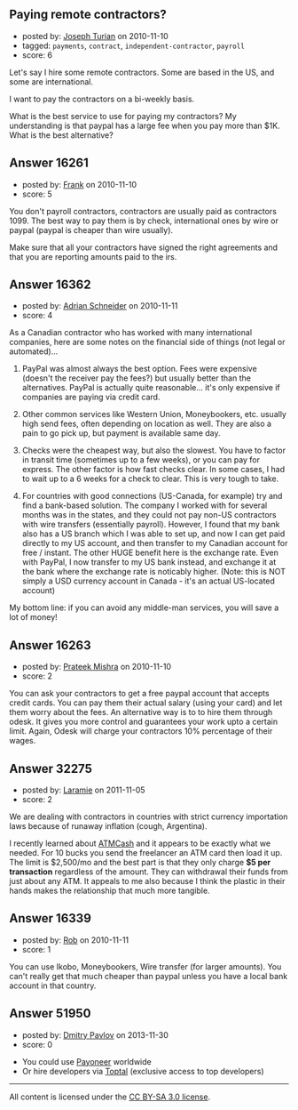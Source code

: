 ## Paying remote contractors?

- posted by: [Joseph Turian](https://stackexchange.com/users/-1/423-joseph-turian) on 2010-11-10
- tagged: `payments`, `contract`, `independent-contractor`, `payroll`
- score: 6

Let's say I hire some remote contractors. Some are based in the US, and some are international.

I want to pay the contractors on a bi-weekly basis.

What is the best service to use for paying my contractors?
My understanding is that paypal has a large fee when you pay more than $1K. What is the best alternative?


## Answer 16261

- posted by: [Frank](https://stackexchange.com/users/-1/4858-frank) on 2010-11-10
- score: 5

You don't payroll contractors, contractors are usually paid as contractors 1099.  The best way to pay them is by check, international ones by wire or paypal (paypal is cheaper than wire usually).  

Make sure that all your contractors have signed the right agreements and that you are reporting amounts paid to the irs. 


## Answer 16362

- posted by: [Adrian Schneider](https://stackexchange.com/users/-1/4434-adrian-schneider) on 2010-11-11
- score: 4

As a Canadian contractor who has worked with many international companies, here are some notes on the financial side of things (not legal or automated)...

1. PayPal was almost always the best option.  Fees were expensive (doesn't the receiver pay the fees?) but usually better than the alternatives.  PayPal is actually quite reasonable... it's only expensive if companies are paying via credit card.

2. Other common services like Western Union, Moneybookers, etc. usually high send fees, often depending on location as well.  They are also a pain to go pick up, but payment is available same day.  

3. Checks were the cheapest way, but also the slowest.  You have to factor in transit time (sometimes up to a few weeks), or you can pay for express.  The other factor is how fast checks clear.  In some cases, I had to wait up to a 6 weeks for a check to clear.  This is very tough to take.

4. For countries with good connections (US-Canada, for example) try and find a bank-based solution.  The company I worked with for several months was in the states, and they could not pay non-US contractors with wire transfers (essentially payroll).  However, I found that my bank also has a US branch which I was able to set up, and now I can get paid directly to my US account, and then transfer to my Canadian account for free / instant.  The other HUGE benefit here is the exchange rate.  Even with PayPal, I now transfer to my US bank instead, and exchange it at the bank where the exchange rate is noticably higher.  (Note: this is NOT simply a USD currency account in Canada - it's an actual US-located account)

My bottom line: if you can avoid any middle-man services, you will save a lot of money!


## Answer 16263

- posted by: [Prateek Mishra](https://stackexchange.com/users/-1/5208-prateek-mishra) on 2010-11-10
- score: 2

You can ask your contractors to get a free paypal account that accepts credit cards. You can pay them their actual salary (using your card) and let them worry about the fees. An alternative way is to to hire them through odesk. It gives you more control and guarantees your work upto a certain limit. Again, Odesk will charge your contractors 10% percentage of their wages.


## Answer 32275

- posted by: [Laramie](https://stackexchange.com/users/-1/14246-laramie) on 2011-11-05
- score: 2

<p>We are dealing with contractors in countries with strict currency importation laws because of runaway inflation (cough, Argentina). </p>

<p>I recently learned about <a href="http://news.yahoo.com/atmcash-com-announces-way-pay-freelancers-worldwide-075710668.html" rel="nofollow">ATMCash</a> and it appears to be exactly what we needed.  For 10 bucks you send the freelancer an ATM card then load it up.  The limit is $2,500/mo and the best part is that they only charge <strong>$5 per transaction</strong> regardless of the amount.  They can withdrawal their funds from just about any ATM.  It appeals to me also because I think the plastic in their hands makes the relationship that much more tangible.</p>



## Answer 16339

- posted by: [Rob](https://stackexchange.com/users/-1/2468-rob) on 2010-11-11
- score: 1

You can use Ikobo, Moneybookers, Wire transfer (for larger amounts). You can't really get that much cheaper than paypal unless you have a local bank account in that country. 


## Answer 51950

- posted by: [Dmitry Pavlov](https://stackexchange.com/users/-1/29857-dmitry-pavlov) on 2013-11-30
- score: 0

<ul>
<li>You could use <a href="http://www.payoneer.com/" rel="nofollow">Payoneer</a> worldwide</li>
<li>Or hire developers via <a href="http://www.toptal.com/" rel="nofollow">Toptal</a> (exclusive access to top developers)</li>
</ul>




---

All content is licensed under the [CC BY-SA 3.0 license](https://creativecommons.org/licenses/by-sa/3.0/).
